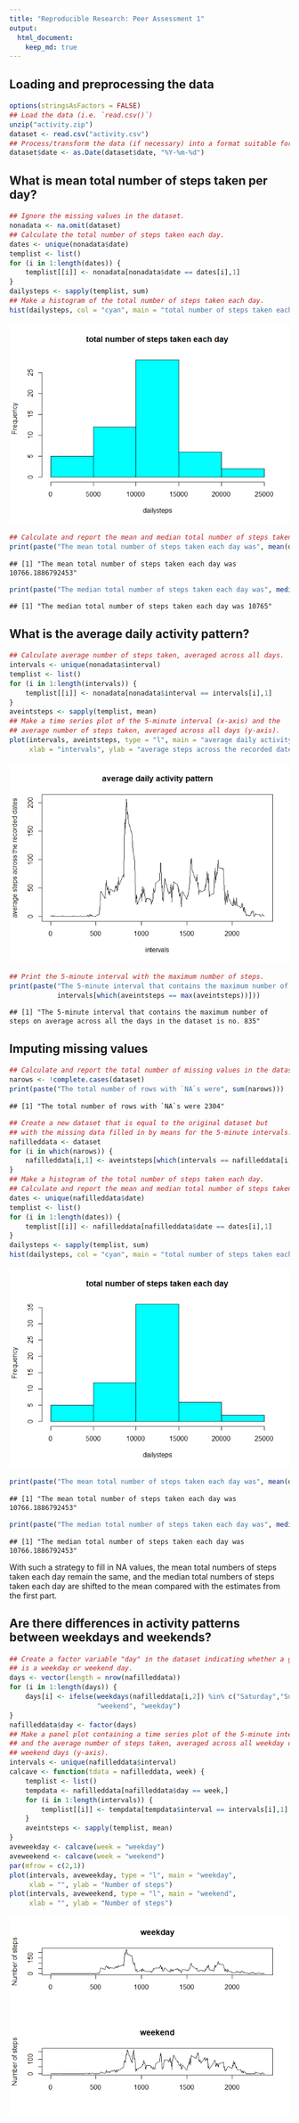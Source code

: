 ```yaml
---
title: "Reproducible Research: Peer Assessment 1"
output: 
  html_document:
    keep_md: true
---
```



## Loading and preprocessing the data

```r
options(stringsAsFactors = FALSE)
## Load the data (i.e. `read.csv()`)
unzip("activity.zip")
dataset <- read.csv("activity.csv")
## Process/transform the data (if necessary) into a format suitable for your analysis.
dataset$date <- as.Date(dataset$date, "%Y-%m-%d")
```


## What is mean total number of steps taken per day?

```r
## Ignore the missing values in the dataset.
nonadata <- na.omit(dataset)
## Calculate the total number of steps taken each day.
dates <- unique(nonadata$date)
templist <- list()
for (i in 1:length(dates)) {
    templist[[i]] <- nonadata[nonadata$date == dates[i],1]
}
dailysteps <- sapply(templist, sum)
## Make a histogram of the total number of steps taken each day.
hist(dailysteps, col = "cyan", main = "total number of steps taken each day")
```

![](PA1_template_files/figure-html/unnamed-chunk-2-1.png)<!-- -->

```r
## Calculate and report the mean and median total number of steps taken per day.
print(paste("The mean total number of steps taken each day was", mean(dailysteps)))
```

```
## [1] "The mean total number of steps taken each day was 10766.1886792453"
```

```r
print(paste("The median total number of steps taken each day was", median(dailysteps)))
```

```
## [1] "The median total number of steps taken each day was 10765"
```


## What is the average daily activity pattern?

```r
## Calculate average number of steps taken, averaged across all days.
intervals <- unique(nonadata$interval)
templist <- list()
for (i in 1:length(intervals)) {
    templist[[i]] <- nonadata[nonadata$interval == intervals[i],1]
}
aveintsteps <- sapply(templist, mean)
## Make a time series plot of the 5-minute interval (x-axis) and the 
## average number of steps taken, averaged across all days (y-axis).
plot(intervals, aveintsteps, type = "l", main = "average daily activity pattern", 
     xlab = "intervals", ylab = "average steps across the recorded dates")
```

![](PA1_template_files/figure-html/unnamed-chunk-3-1.png)<!-- -->

```r
## Print the 5-minute interval with the maximum number of steps.
print(paste("The 5-minute interval that contains the maximum number of steps on average across all the days in the dataset is no.", 
            intervals[which(aveintsteps == max(aveintsteps))]))
```

```
## [1] "The 5-minute interval that contains the maximum number of steps on average across all the days in the dataset is no. 835"
```


## Imputing missing values

```r
## Calculate and report the total number of missing values in the dataset.
narows <- !complete.cases(dataset)
print(paste("The total number of rows with `NA`s were", sum(narows)))
```

```
## [1] "The total number of rows with `NA`s were 2304"
```

```r
## Create a new dataset that is equal to the original dataset but 
## with the missing data filled in by means for the 5-minute intervals.
nafilleddata <- dataset
for (i in which(narows)) {
    nafilleddata[i,1] <- aveintsteps[which(intervals == nafilleddata[i,3])]
}
## Make a histogram of the total number of steps taken each day.
## Calculate and report the mean and median total number of steps taken per day.
dates <- unique(nafilleddata$date)
templist <- list()
for (i in 1:length(dates)) {
    templist[[i]] <- nafilleddata[nafilleddata$date == dates[i],1]
}
dailysteps <- sapply(templist, sum)
hist(dailysteps, col = "cyan", main = "total number of steps taken each day")
```

![](PA1_template_files/figure-html/unnamed-chunk-4-1.png)<!-- -->

```r
print(paste("The mean total number of steps taken each day was", mean(dailysteps)))
```

```
## [1] "The mean total number of steps taken each day was 10766.1886792453"
```

```r
print(paste("The median total number of steps taken each day was", median(dailysteps)))
```

```
## [1] "The median total number of steps taken each day was 10766.1886792453"
```
With such a strategy to fill in NA values, the mean total numbers of steps taken each day remain the same, and the median total numbers of steps taken each day are shifted to the mean compared with the estimates from the first part.

## Are there differences in activity patterns between weekdays and weekends?

```r
## Create a factor variable "day" in the dataset indicating whether a given date 
## is a weekday or weekend day.
days <- vector(length = nrow(nafilleddata))
for (i in 1:length(days)) {
    days[i] <- ifelse(weekdays(nafilleddata[i,2]) %in% c("Saturday","Sunday"), 
                      "weekend", "weekday")
}
nafilleddata$day <- factor(days)
## Make a panel plot containing a time series plot of the 5-minute interval (x-axis) 
## and the average number of steps taken, averaged across all weekday days or 
## weekend days (y-axis).
intervals <- unique(nafilleddata$interval)
calcave <- function(tdata = nafilleddata, week) {
    templist <- list()
    tempdata <- nafilleddata[nafilleddata$day == week,]
    for (i in 1:length(intervals)) {
        templist[[i]] <- tempdata[tempdata$interval == intervals[i],1]
    }
    aveintsteps <- sapply(templist, mean)
}
aveweekday <- calcave(week = "weekday")
aveweekend <- calcave(week = "weekend")
par(mfrow = c(2,1))
plot(intervals, aveweekday, type = "l", main = "weekday", 
     xlab = "", ylab = "Number of steps")
plot(intervals, aveweekend, type = "l", main = "weekend", 
     xlab = "", ylab = "Number of steps")
```

![](PA1_template_files/figure-html/unnamed-chunk-5-1.png)<!-- -->
